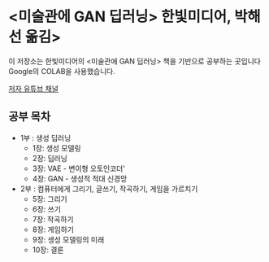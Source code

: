 # <미술관에 GAN 딥러닝> 한빛미디어, 박해선 옮김>
이 저장소는 한빛미디어의 <미술관에 GAN 딥러닝> 책을 기반으로 공부하는 곳입니다
Google의 COLAB을 사용했습니다.

[저자 유튜브 채널](https://www.youtube.com/c/HaesunPark_ML/)
## 공부 목차
- 1부 : 생성 딥러닝
    - 1장: 생성 모델링
    - 2장: 딥러닝
    - 3장: VAE - 변이형 오토인코더'
    - 4장: GAN - 생성적 적대 신경망
- 2부 : 컴퓨터에게 그리기, 글쓰기, 작곡하기, 게임을 가르치기
    - 5장: 그리기
    - 6장: 쓰기
    - 7장: 작곡하기
    - 8장: 게임하기
    - 9장: 생성 모델링의 미래
    - 10장: 결론
